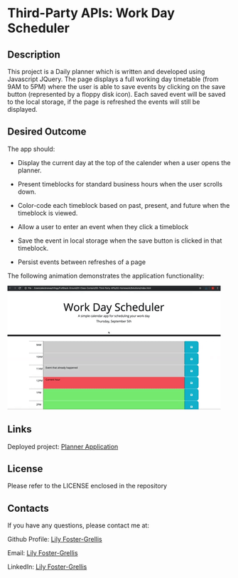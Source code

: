 # Third-Party APIs: Work Day Scheduler

## Description

This project is a Daily planner which is written and developed using Javascript JQuery. The page displays a full working day timetable (from 9AM to 5PM) where the user is able to save events by clicking on the save button (represented by a floppy disk icon). Each saved event will be saved to the local storage, if the page is refreshed the events will still be displayed. 

## Desired Outcome

The app should:

* Display the current day at the top of the calender when a user opens the planner.
 
* Present timeblocks for standard business hours when the user scrolls down.
 
* Color-code each timeblock based on past, present, and future when the timeblock is viewed.
 
* Allow a user to enter an event when they click a timeblock

* Save the event in local storage when the save button is clicked in that timeblock.

* Persist events between refreshes of a page

The following animation demonstrates the application functionality:

![A user clicks on slots on the color-coded calendar and edits the events.](./images/05-third-party-apis-homework-demo.gif)

## Links

Deployed project: [Planner Application](https://lilyfostergrellis.github.io/daily-planner/)

## License 
Please refer to the LICENSE enclosed in the repository

## Contacts

If you have any questions, please contact me at: 
 
Github Profile: [Lily Foster-Grellis](https://github.com/Lilyfostergrellis)  

Email: [Lily Foster-Grellis](mailto:lilyfostergrellis@gmail.com) 

LinkedIn: [Lily Foster-Grellis](https://www.linkedin.com/in/lily-foster-grellis-l-i-o-n-7ba9751a4/)